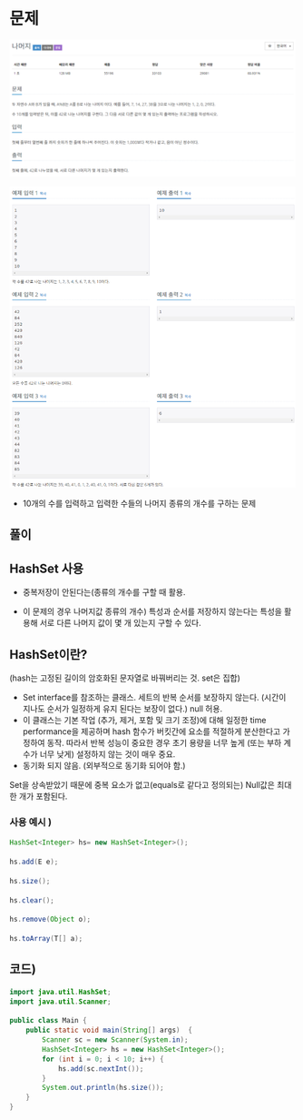 # 문제
![N3052.png](image/N3052.png)

![N3052-2.png](image/N3052-2.png)

* 10개의 수를 입력하고 입력한 수들의 나머지 종류의 개수를 구하는 문제

## 풀이
## HashSet 사용

* 중복저장이 안된다는(종류의 개수를 구할 때 활용. 

* 이 문제의 경우 나머지값 종류의 개수) 특성과 순서를 저장하지 않는다는 특성을 활용해 서로 다른 나머지 값이 몇 개 있는지 구할 수 있다.

## HashSet이란?

(hash는 고정된 길이의 암호화된 문자열로 바꿔버리는 것. set은 집합)

- Set interface를 참조하는 클래스. 세트의 반복 순서를 보장하지 않는다. (시간이 지나도 순서가 일정하게 유지 된다는 보장이 없다.) null 허용.
- 이 클래스는 기본 작업 (추가, 제거, 포함 및 크기 조정)에 대해 일정한 time performance을 제공하며 hash 함수가 버킷간에 요소를 적절하게 분산한다고 가정하여 동작. 따라서 반복 성능이 중요한 경우 초기 용량을 너무 높게 (또는 부하 계수가 너무 낮게) 설정하지 않는 것이 매우 중요.
- 동기화 되지 않음. (외부적으로 동기화 되어야 함.)

Set을 상속받았기 때문에 중복 요소가 없고(equals로 같다고 정의되는) Null값은 최대 한 개가 포함된다. 

### 사용 예시 )

```java
HashSet<Integer> hs= new HashSet<Integer>();

hs.add(E e);

hs.size(); 

hs.clear();

hs.remove(Object o);

hs.toArray(T[] a);
```

## 코드)

```java
import java.util.HashSet;
import java.util.Scanner;

public class Main {
	public static void main(String[] args)  {
		Scanner sc = new Scanner(System.in);
		HashSet<Integer> hs = new HashSet<Integer>();
		for (int i = 0; i < 10; i++) {
			hs.add(sc.nextInt());
		}		
		System.out.println(hs.size());
	}
}
```
